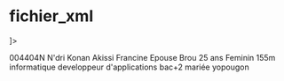 # fichier_xml
<?xml version="1.0" encoding="iso-8859-1" standalone="yes"?>


<!DOCTYPE ndr (ndrrenseignements*)[

<!ELEMENT ndrrenseignements (ndrmatricule,ndrnom,ndrprenoms,ndrage,ndrsexe,ndrtaille,ndrformation,ndrniveauetude,ndrstatut,ndrhabitation,)>

<!ELEMENT ndrmatricule (#PCDATA)>
<!ELEMENT ndrnom (#PCDATA)>
<!ELEMENT ndrprenoms (#PCDATA)>
<!ELEMENT ndrage (#PCDATA)>
<!ELEMENT ndrsexe (H | F) "F">
<!ELEMENT ndrtaille (#PCDATA)>
<!ELEMENT ndrformation (#PCDATA)>
<!ELEMENT ndrniveauetude (#PCDATA)>
<!ELEMENT ndrstatut (#PCDATA)>
<!ELEMENT ndrhabitation (#PCDATA)>
]>

<ndr>
   <ndrmatricule>004404N</ndrmatricule>
   <ndrnom>N'dri</ndrnom>
   <ndrprenoms>Konan Akissi Francine Epouse Brou</ndrprenoms>
   <ndrage>25 ans</ndrage>
   <ndrsexe>Feminin</ndrsexe>
   <ndrtaille>155m</ndrtaille>
   <ndrformation>informatique developpeur d'applications</ndrformation>
   <ndrniveauetude>bac+2</ndrniveauetude>
   <ndrstatut>mariée</ndrstatut>
   <ndrhabitation>yopougon</ndrhabitation>
</ndr>

